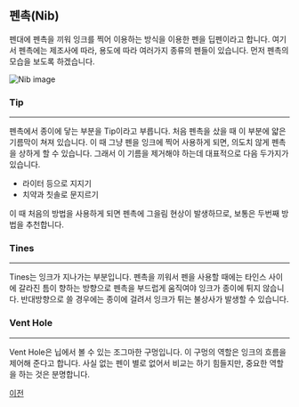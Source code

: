 ## 펜촉(Nib)

펜대에 펜촉을 끼워 잉크를 찍어 이용하는 방식을 이용한 펜을 딥펜이라고 합니다. 여기서 펜촉에는 제조사에 따라, 용도에 따라 여러가지 종류의 펜들이 있습니다. 먼저 펜촉의 모습을 보도록 하겠습니다.

![Nib image](https://www.nibs.com/sites/default/files/body.jpg)

### Tip
---

펜촉에서 종이에 닿는 부분을 Tip이라고 부릅니다. 처음 펜촉을 샀을 때 이 부분에 얇은 기름막이 쳐져 있습니다. 이 때 그냥 펜을 잉크에 찍어 사용하게 되면, 의도치 않게 펜촉을 상하게 할 수 있습니다. 그래서 이 기름을 제거해야 하는데 대표적으로 다음 두가지가 있습니다.

* 라이터 등으로 지지기
* 치약과 칫솔로 문지르기

이 때 처음의 방법을 사용하게 되면 펜촉에 그을림 현상이 발생하므로, 보통은 두번째 방법을 추천합니다.

### Tines
---

Tines는 잉크가 지나가는 부분입니다. 펜촉을 끼워서 펜을 사용할 때에는 타인스 사이에 갈라진 틈이 향하는 방향으로 펜촉을 부드럽게 움직여야 잉크가 종이에 튀지 않습니다. 반대방향으로 쓸 경우에는 종이에 걸려서 잉크가 튀는 불상사가 발생할 수 있습니다. 

### Vent Hole
---

Vent Hole은 닙에서 볼 수 있는 조그마한 구멍입니다. 이 구멍의 역할은 잉크의 흐름을 제어해 준다고 합니다. 사실 없는 펜이 별로 없어서 비교는 하기 힘들지만, 중요한 역할을 하는 것은 분명합니다.

[이전](Preparation.md "before")
